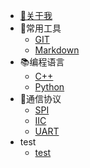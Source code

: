 * [🏡关于我](README)
* 🔨常用工具
    * [GIT](/md/tools/gitlearning)
    * [Markdown](/md/tools/markdown)
* 📚编程语言
    * [C++](/)
    * [Python](/md/programlanguage/python)
* 🧬通信协议
    * [SPI](/)
    * [IIC](/)
    * [UART](/)
* test
    * [test](/test/)
